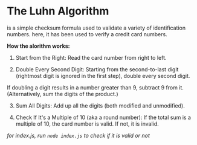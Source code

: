 # The Luhn Algorithm 

is a simple checksum formula used to validate a variety of identification numbers. here, it has been used to verify a credit card numbers. 

**How the alorithm works:**

1. Start from the Right: Read the card number from right to left.

2. Double Every Second Digit: Starting from the second-to-last digit (rightmost digit is ignored in the first step), double every second digit.

If doubling a digit results in a number greater than 9, subtract 9 from it. (Alternatively, sum the digits of the product.)

3. Sum All Digits: Add up all the digits (both modified and unmodified).

4. Check If It's a Multiple of 10 (aka a round number): If the total sum is a multiple of 10, the card number is valid. If not, it is invalid.

*for index.js, run `node index.js` to check if it is valid or not*